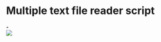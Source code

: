 # Multiple text file reader script
<p align="left">
  <strong>-</strong>
  <br/>
  <img src="https://github.com/user-attachments/assets/0496add1-fb33-43cc-bb34-8e8c2e5fefab"/>
</p>
